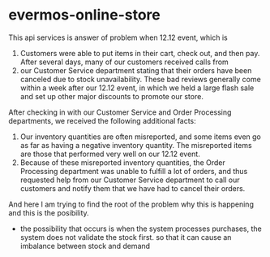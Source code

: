 # evermos-online-store

This api services is answer of problem when 12.12 event, which is
1. Customers were able to put items in their cart, check out, and then pay. After several days, many of our customers received calls from
2. our Customer Service department stating that their orders have been canceled due to stock unavailability.
These bad reviews generally come within a week after our 12.12 event, in which we held a large flash sale and set up other major
discounts to promote our store.

After checking in with our Customer Service and Order Processing departments, we received the following additional facts:
1. Our inventory quantities are often misreported, and some items even go as far as having a negative inventory quantity.
The misreported items are those that performed very well on our 12.12 event.
2. Because of these misreported inventory quantities, the Order Processing department was unable to fulfill a lot of orders, and thus
requested help from our Customer Service department to call our customers and notify them that we have had to cancel their orders.

And here I am trying to find the root of the problem why this is happening and this is the posibility.
- the possibility that occurs is when the system processes purchases, the system does not validate the stock first. so that it can cause an imbalance between stock and demand